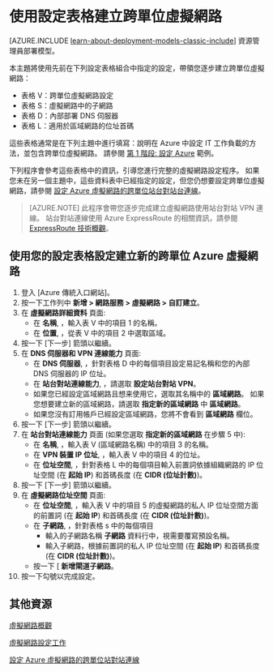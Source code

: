 <properties
    pageTitle="使用組態資料表的虛擬網路 | Microsoft Azure"
    description="了解如何利用使用預先決定設定的組態資料表設定，來設定跨單位 Azure 虛擬網路。"
    documentationCenter=""
    services="virtual-machines"
    authors="JoeDavies-MSFT"
    manager="timlt"
    editor=""
    tags="azure-service-management"/>

<tags
    ms.service="virtual-machines"
    ms.workload="infrastructure-services"
    ms.tgt_pltfrm="Windows"
    ms.devlang="na"
    ms.topic="article"
    ms.date="10/20/2015"
    ms.author="josephd"/>

# 使用設定表格建立跨單位虛擬網路

[AZURE.INCLUDE [learn-about-deployment-models-classic-include](../../includes/learn-about-deployment-models-classic-include.md)] 資源管理員部署模型。

本主題將使用先前在下列設定表格組合中指定的設定，帶領您逐步建立跨單位虛擬網路：

- 表格 V：跨單位虛擬網路設定
- 表格 S：虛擬網路中的子網路
- 表格 D：內部部署 DNS 伺服器
- 表格 L：適用於區域網路的位址首碼

這些表格通常是在下列主題中進行填寫：說明在 Azure 中設定 IT 工作負載的方法，並包含跨單位虛擬網路。 請參閱 [第 1 階段: 設定 Azure](virtual-machines-workload-intranet-sharepoint-phase1.md) 範例。

下列程序會參考這些表格中的資訊，引導您進行完整的虛擬網路設定程序。 如果您未在另一個主題中，這些資料表中已經指定的設定，但您仍想要設定跨單位虛擬網路，請參閱 [設定 Azure 虛擬網路的跨單位站台對站台連線](../vpn-gateway/vpn-gateway-site-to-site-create.md)。

> [AZURE.NOTE] 此程序會帶您逐步完成建立虛擬網路使用站台對站 VPN 連線。 站台對站連線使用 Azure ExpressRoute 的相關資訊，請參閱 [ExpressRoute 技術概觀](../expressroute/expressroute-introduction.md)。

## 使用您的設定表格設定建立新的跨單位 Azure 虛擬網路

1. 登入 [Azure 傳統入口網站]。
2. 按一下工作列中 **新增 > 網路服務 > 虛擬網路 > 自訂建立**。
3. 在 **虛擬網路詳細資料** 頁面:
    - 在 **名稱**, ，輸入表 V 中的項目 1 的名稱。
    - 在 **位置**, ，從表 V 中的項目 2 中選取區域。
4. 按一下 [下一步] 箭頭以繼續。
5. 在 **DNS 伺服器和 VPN 連線能力** 頁面:
    - 在 **DNS 伺服器**, ，針對表格 D 中的每個項目設定易記名稱和您的內部 DNS 伺服器的 IP 位址。
    - 在 **站台對站連線能力**, ，請選取 **設定站台對站 VPN**。
    - 如果您已經設定區域網路且想来使用它，選取其名稱中的 **區域網路**。 如果您想要建立新的區域網路，請選取 **指定新的區域網路** 中 **區域網路**。
    - 如果您沒有訂用帳戶已經設定區域網路，您將不會看到 **區域網路** 欄位。
6. 按一下 [下一步] 箭頭以繼續。
7. 在 **站台對站連線能力** 頁面 (如果您選取 **指定新的區域網路** 在步驟 5 中):
    - 在 **名稱**, ，輸入表 V (區域網路名稱) 中的項目 3 的名稱。
    - 在 **VPN 裝置 IP 位址**, ，輸入表 V 中的項目 4 的位址。
    - 在 **位址空間**, ，針對表格 L 中的每個項目輸入前置詞依據組織網路的 IP 位址空間 (在 **起始 IP**) 和首碼長度 (在 **CIDR (位址計數)**)。
8. 按一下 [下一步] 箭頭以繼續。
9. 在 **虛擬網路位址空間** 頁面:
    - 在     **位址空間**, ，輸入表 V 中的項目 5 的虛擬網路的私人 IP 位址空間方面的前置詞 (在 **起始 IP**) 和首碼長度 (在 **CIDR (位址計數)**)。
    - 在 **子網路**, ，針對表格 s 中的每個項目
        - 輸入的子網路名稱 **子網路** 資料行中，視需要覆寫預設名稱。
        - 輸入子網路，根據前置詞的私人 IP 位址空間 (在 **起始 IP**) 和首碼長度 (在 **CIDR (位址計數)**)。
    - 按一下 [ **新增閘道子網路**。
10. 按一下勾號以完成設定。

## 其他資源

[虛擬網路概觀](../virtual-network/virtual-networks-overview.md)

[虛擬網路設定工作](../documentation/services/virtual-machines/)

[設定 Azure 虛擬網路的跨單位站對站連線](../vpn-gateway/vpn-gateway-site-to-site-create.md)

